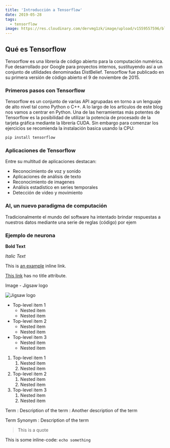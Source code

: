 ```yaml
---
title: 'Introducción a Tensorflow'
date: 2019-05-28
tags:
  - tensorflow
image: https://res.cloudinary.com/dervmg1zk/image/upload/v1559557596/blog/posts/introduccion-a-tensorflow.png
---
```

## Qué es Tensorflow

Tensorflow es una librería de código abierto para la computación numérica. Fue desarrollado por Google para proyectos 
internos, sustituyendo así a un conjunto de utilidades denominadas DistBelief. Tensorflow fue publicado en su primera 
versión de código abierto el 9 de noviembre de 2015.

### Primeros pasos con Tensorflow

Tensorflow es un conjunto de varias API agrupadas en torno a un lenguaje de alto nivel tal como Python o C++. A lo largo 
de los artículos de este blog nos vamos a centrar en Python. Una de las herramientas más potentes de Tensorflow es la 
posibilidad de utilizar la potencia de procesado de la tarjeta gráfica mediante la librería CUDA. Sin embargo para 
comenzar los ejercicios se recomienda la instalación basica usando la CPU:

```python
pip install tensorflow
```

### Aplicaciones de Tensorflow

Entre su multitud de aplicaciones destacan:

- Reconocimiento de voz y sonido
- Aplicaciones de análisis de texto
- Reconocimiento de imagenes
- Análisis estadístico en series temporales
- Detección de video y movimiento

### AI, un nuevo paradigma de computación

Tradicionalmente el mundo del software ha intentado brindar respuestas a nuestros datos mediante una serie de reglas (código) por ejem



### Ejemplo de neurona

**Bold Text**

*Italic Text*

This is [an example](http://example.com/ "Title") inline link.

[This link](http://example.net/) has no title attribute.

Image - Jigsaw logo

![Jigsaw logo](https://cloud.githubusercontent.com/assets/357312/25055001/5603687e-212e-11e7-8fad-0b33dbf7fb71.png)

- Top-level item 1
    - Nested item
    - Nested item
- Top-level item 2
    - Nested item
    - Nested item
- Top-level item 3
    - Nested item
    - Nested item

1. Top-level item 1
    1. Nested item
    2. Nested item
2. Top-level item 2
    1. Nested item
    2. Nested item
3. Top-level item 3
    1. Nested item
    2. Nested item

Term
: Description of the term
: Another description of the term

Term
Synonym
: Description of the term

> This is a quote

This is some inline-code: `echo something`
